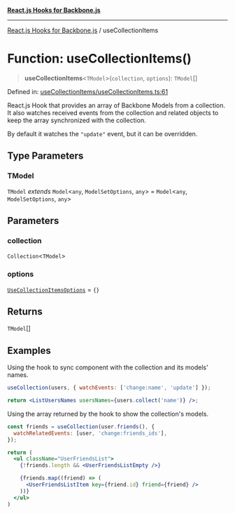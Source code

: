 [**React.js Hooks for Backbone.js**](../README.md)

***

[React.js Hooks for Backbone.js](../README.md) / useCollectionItems

# Function: useCollectionItems()

> **useCollectionItems**\<`TModel`\>(`collection`, `options`): `TModel`[]

Defined in: [useCollectionItems/useCollectionItems.ts:61](https://github.com/VitorLuizC/react-hooks-for-backbone/blob/c933913f34e3d71aa5132aba125ed14cc1ec398d/src/useCollectionItems/useCollectionItems.ts#L61)

React.js Hook that provides an array of Backbone Models from a collection. It
also watches received events from the collection and related objects to keep
the array synchronized with the collection.

By default it watches the `"update"` event, but it can be overridden.

## Type Parameters

### TModel

`TModel` *extends* `Model`\<`any`, `ModelSetOptions`, `any`\> = `Model`\<`any`, `ModelSetOptions`, `any`\>

## Parameters

### collection

`Collection`\<`TModel`\>

### options

[`UseCollectionItemsOptions`](../type-aliases/UseCollectionItemsOptions.md) = `{}`

## Returns

`TModel`[]

## Examples

Using the hook to sync component with the collection and its models' names.

```jsx
useCollection(users, { watchEvents: ['change:name', 'update'] });

return <ListUsersNames usersNames={users.collect('name')} />;
```

Using the array returned by the hook to show the collection's models.

```jsx
const friends = useCollection(user.friends(), {
  watchRelatedEvents: [user, 'change:friends_ids'],
});

return (
  <ul className="UserFriendsList">
    {!friends.length && <UserFriendsListEmpty />}

    {friends.map((friend) => (
      <UserFriendsListItem key={friend.id} friend={friend} />
    ))}
  </ul>
)
```
